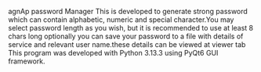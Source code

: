 agnAp password Manager
This is developed to generate strong password which can contain alphabetic, numeric and special character.You may select password length as you wish, but it is recommended to use at least 8 chars long
optionally you can save your password to a file with details of service and relevant user name.these details can be viewed at viewer tab
This program was developed with Python 3.13.3 using PyQt6 GUI framework.
